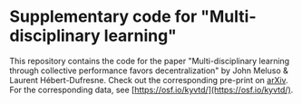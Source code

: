 # Supplementary code for "Multi-disciplinary learning"

This repository contains the code for the paper "Multi-disciplinary learning through collective performance favors decentralization" by John Meluso & Laurent Hébert-Dufresne. Check out the corresponding pre-print on [arXiv](https://doi.org/10.48550/arXiv.2208.11618). For the corresponding data, see [https://osf.io/kyvtd/](https://osf.io/kyvtd/).

